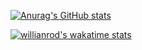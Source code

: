 [![Anurag's GitHub stats](https://github-readme-stats.vercel.app/api?username=StableAgOH&show_icons=true)](https://github.com/anuraghazra/github-readme-stats)

[![willianrod's wakatime stats](https://github-readme-stats.vercel.app/api/wakatime?username=AgOH&langs_count=5&custom_title=AgOH's%20Wakatime%20Stats)](https://github.com/anuraghazra/github-readme-stats)
